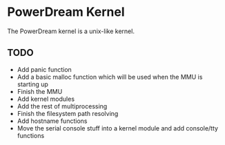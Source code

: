 # PowerDream Kernel

The PowerDream kernel is a unix-like kernel.

## TODO
* Add panic function
* Add a basic malloc function which will be used when the MMU is starting up
* Finish the MMU
* Add kernel modules
* Add the rest of multiprocessing
* Finish the filesystem path resolving
* Add hostname functions
* Move the serial console stuff into a kernel module and add console/tty functions